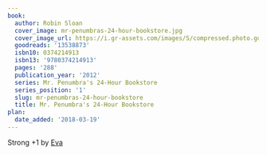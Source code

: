 ```yaml
---
book:
  author: Robin Sloan
  cover_image: mr-penumbras-24-hour-bookstore.jpg
  cover_image_url: https://i.gr-assets.com/images/S/compressed.photo.goodreads.com/books/1345089845l/13538873._SX98_.jpg
  goodreads: '13538873'
  isbn10: 0374214913
  isbn13: '9780374214913'
  pages: '288'
  publication_year: '2012'
  series: Mr. Penumbra's 24-Hour Bookstore
  series_position: '1'
  slug: mr-penumbras-24-hour-bookstore
  title: Mr. Penumbra's 24-Hour Bookstore
plan:
  date_added: '2018-03-19'
---
```


Strong +1 by [Eva](https://booksinthefridge.at/2014/11/26/)
